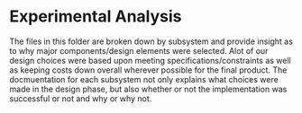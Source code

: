 # Experimental Analysis

The files in this folder are broken down by subsystem and provide insight as to why major components/design elements were selected. Alot of our design choices were based upon meeting specifications/constraints as well as keeping costs down overall wherever possible for the final product. The docmuentation for each subsystem not only explains what choices were made in the design phase, but also whether or not the implementation was successful or not and why or why not.
